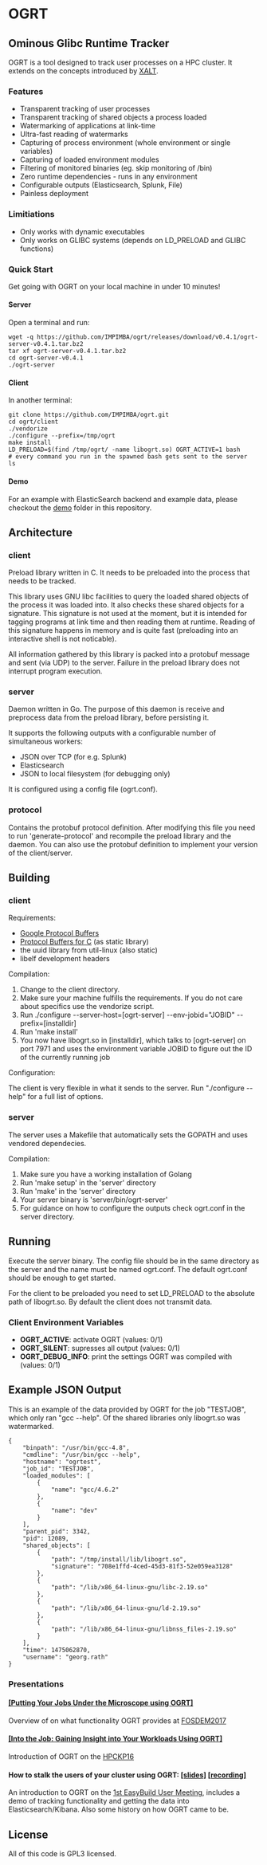 # OGRT

## Ominous Glibc Runtime Tracker

OGRT is a tool designed to track user processes on a HPC cluster.
It extends on the concepts introduced by [XALT](https://github.com/Fahey-McLay/xalt).

### Features

* Transparent tracking of user processes
* Transparent tracking of shared objects a process loaded
* Watermarking of applications at link-time
* Ultra-fast reading of watermarks
* Capturing of process environment (whole environment or single
  variables)
* Capturing of loaded environment modules
* Filtering of monitored binaries (eg. skip monitoring of /bin)
* Zero runtime dependencies - runs in any environment
* Configurable outputs (Elasticsearch, Splunk, File)
* Painless deployment

### Limitiations

* Only works with dynamic executables
* Only works on GLIBC systems (depends on LD_PRELOAD and GLIBC
  functions)

### Quick Start

Get going with OGRT on your local machine in under 10 minutes!

#### Server

Open a terminal and run:

    wget -q https://github.com/IMPIMBA/ogrt/releases/download/v0.4.1/ogrt-server-v0.4.1.tar.bz2
    tar xf ogrt-server-v0.4.1.tar.bz2
    cd ogrt-server-v0.4.1
    ./ogrt-server


#### Client

In another terminal:

    git clone https://github.com/IMPIMBA/ogrt.git
    cd ogrt/client
    ./vendorize
    ./configure --prefix=/tmp/ogrt
    make install
    LD_PRELOAD=$(find /tmp/ogrt/ -name libogrt.so) OGRT_ACTIVE=1 bash
    # every command you run in the spawned bash gets sent to the server
    ls

#### Demo

For an example with ElasticSearch backend and example data, please
checkout the [demo](demo/) folder in this repository.

## Architecture

### client

Preload library written in C. It needs to be preloaded into the process
that needs to be tracked.

This library uses GNU libc facilities to query the loaded shared objects
of the process it was loaded into. It also checks these shared objects
for a signature. This signature is not used at the moment, but it is
intended for tagging programs at link time and then reading them at
runtime. Reading of this signature happens in memory and is quite fast
(preloading into an interactive shell is not noticable).

All information gathered by this library is packed into a protobuf message
and sent (via UDP) to the server. Failure in the preload library
does not interrupt program execution.


### server

Daemon written in Go. The purpose of this daemon is receive and
preprocess data from the preload library, before persisting it.

It supports the following outputs with a configurable number of
simultaneous workers:

* JSON over TCP (for e.g. Splunk)
* Elasticsearch
* JSON to local filesystem (for debugging only)

It is configured using a config file (ogrt.conf).

### protocol

Contains the protobuf protocol definition. After modifying this file you
need to run 'generate-protocol' and recompile the preload library and
the daemon. You can also use the protobuf definition to implement your
version of the client/server.

## Building

### client

Requirements:

* [Google Protocol Buffers](https://github.com/google/protobuf)
* [Protocol Buffers for C](https://github.com/protobuf-c/protobuf-c) (as static library)
* the uuid library from util-linux (also static)
* libelf development headers

Compilation:

1. Change to the client directory.
2. Make sure your machine fulfills the requirements. If you do not care
   about specifics use the vendorize script.
3. Run ./configure --server-host=[ogrt-server] --env-jobid="JOBID"
   --prefix=[installdir]
4. Run 'make install'
5. You now have libogrt.so in [installdir], which talks to
   [ogrt-server] on port 7971 and uses the environment variable JOBID to
   figure out the ID of the currently running job

Configuration:

The client is very flexible in what it sends to the server.
Run "./configure --help" for a full list of options.

### server

The server uses a Makefile that automatically sets the
GOPATH and uses vendored dependecies.

Compilation:

1. Make sure you have a working installation of Golang
5. Run 'make setup' in the 'server' directory
5. Run 'make' in the 'server' directory
6. Your server binary is 'server/bin/ogrt-server'
7. For guidance on how to configure the outputs check ogrt.conf in the
   server directory.

## Running

Execute the server binary. The config file should be in the same directory as
the server and the name must be named ogrt.conf. The default ogrt.conf
should be enough to get started.

For the client to be preloaded you need to set LD_PRELOAD to the absolute path
of libogrt.so. By default the client does not transmit data.

### Client Environment Variables

- **OGRT_ACTIVE**: activate OGRT (values: 0/1)
- **OGRT_SILENT**: supresses all output (values: 0/1)
- **OGRT_DEBUG_INFO**: print the settings OGRT was compiled with (values: 0/1)

## Example JSON Output

This is an example of the data provided by OGRT for the job "TESTJOB", which
only ran "gcc --help". Of the shared libraries only libogrt.so was watermarked.

    {
        "binpath": "/usr/bin/gcc-4.8",
        "cmdline": "/usr/bin/gcc --help",
        "hostname": "ogrtest",
        "job_id": "TESTJOB",
        "loaded_modules": [
            {
                "name": "gcc/4.6.2"
            },
            {
                "name": "dev"
            }
        ],
        "parent_pid": 3342,
        "pid": 12089,
        "shared_objects": [
            {
                "path": "/tmp/install/lib/libogrt.so",
                "signature": "708e1ffd-4ced-45d3-81f3-52e059ea3128"
            },
            {
                "path": "/lib/x86_64-linux-gnu/libc-2.19.so"
            },
            {
                "path": "/lib/x86_64-linux-gnu/ld-2.19.so"
            },
            {
                "path": "/lib/x86_64-linux-gnu/libnss_files-2.19.so"
            }
        ],
        "time": 1475062870,
        "username": "georg.rath"
    }

### Presentations

#### [[Putting Your Jobs Under the Microscope using OGRT]](http://hpckp.org/index.php/conference/2016/159-into-the-job-gaining-insight-into-your-workloads-using-ogrt)

Overview of on what functionality OGRT provides at [FOSDEM2017](https://fosdem.org/2017/)

#### [[Into the Job: Gaining Insight into Your Workloads Using OGRT]](http://hpckp.org/index.php/conference/2016/159-into-the-job-gaining-insight-into-your-workloads-using-ogrt)

Introduction of OGRT on the [HPCKP16](http://hpckp.org/index.php/conference/2016)

#### How to stalk the users of your cluster using OGRT: [[slides]](http://goo.gl/zbvChr) [[recording]](https://www.youtube.com/watch?v=3l0eJq0nrOU)

An introduction to OGRT on the [1st EasyBuild User
Meeting](https://github.com/hpcugent/easybuild/wiki/1st-EasyBuild-User-Meeting), includes a demo of tracking functionality and
getting the data into Elasticsearch/Kibana. Also some history on
how OGRT came to be.

## License

All of this code is GPL3 licensed.

